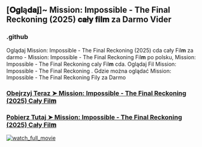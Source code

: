 ## [𝐎𝐠𝐥ą𝐝𝐚𝐣]~ Mission: Impossible - The Final Reckoning (2025) 𝐜𝐚ł𝐲 𝐟𝐢𝐥𝐦 za Darmo Vider

### .github

Oglądaj Mission: Impossible - The Final Reckoning (2025) cda cały Fil𝐦 za darmo - Mission: Impossible - The Final Reckoning Fil𝐦 po polsku, Mission: Impossible - The Final Reckoning caly Fil𝐦 cda. Oglądaj Fil Mission: Impossible - The Final Reckoning . Gdzie można oglądać Mission: Impossible - The Final Reckoning Fily za Darmo

### [Obejrzyj Teraz ➤ Mission: Impossible - The Final Reckoning (2025) Cały Fil𝐦](https://epicscreen.fun/pl/movie/575265/mission-impossible-the-final-reckoning.gto❤️)

### [Pobierz Tutaj ➤ Mission: Impossible - The Final Reckoning (2025) Cały Fil𝐦](https://epicscreen.fun/pl/movie/575265/mission-impossible-the-final-reckoning.gto❤️)

<a href="https://epicscreen.fun/pl/movie/575265/mission-impossible-the-final-reckoning.gto❤️" rel="nofollow"><img src="https://image.tmdb.org/t/p/w300/z53D72EAOxGRqdr7KXXWp9dJiDe.jpg" alt="watch_full_movie" data-canonical-src="https://image.tmdb.org/t/p/w300/z53D72EAOxGRqdr7KXXWp9dJiDe.jpg" style="max-width: 100%;"></a>
